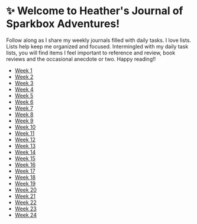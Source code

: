 :sparkles: Welcome to Heather's Journal of Sparkbox Adventures!
===============================================================

Follow along as I share my weekly journals filled with daily tasks. I love lists. Lists help keep me organized and focused. Intermingled with my daily task lists, you will find items I feel important to reference and review, book reviews and the occasional anecdote or two. Happy reading!!

* [Week 1]
* [Week 2]
* [Week 3]
* [Week 4]
* [Week 5]
* [Week 6]
* [Week 7]
* [Week 8]
* [Week 9]
* [Week 10]
* [Week 11]
* [Week 12]
* [Week 13]
* [Week 14]
* [Week 15]
* [Week 16]
* [Week 17]
* [Week 18]
* [Week 19]
* [Week 20]
* [Week 21]
* [Week 22]
* [Week 23]
* [Week 24]

[Week 1]: https://github.com/heatherdesigns/journals/blob/master/weekly_entries/0117-0121.md
[Week 2]: https://github.com/heatherdesigns/journals/blob/master/weekly_entries/0122-0128.md
[Week 3]: https://github.com/heatherdesigns/journals/blob/master/weekly_entries/0129-0204.md
[Week 4]: https://github.com/heatherdesigns/journals/blob/master/weekly_entries/0205-0211.md
[Week 5]: https://github.com/heatherdesigns/journals/blob/master/weekly_entries/0212-0218.md
[Week 6]: https://github.com/heatherdesigns/journals/blob/master/weekly_entries/0219-0225.md
[Week 7]: https://github.com/heatherdesigns/journals/blob/master/weekly_entries/0226-0304.md
[Week 8]: https://github.com/heatherdesigns/journals/blob/master/weekly_entries/0305-0311.md
[Week 9]: https://github.com/heatherdesigns/journals/blob/master/weekly_entries/0312-0318.md
[Week 10]: https://github.com/heatherdesigns/journals/blob/master/weekly_entries/0319-0325.md
[Week 11]: https://github.com/heatherdesigns/journals/blob/master/weekly_entries/0326-0401.md
[Week 12]: https://github.com/heatherdesigns/journals/blob/master/weekly_entries/0402-0408.md
[Week 13]: https://github.com/heatherdesigns/journals/blob/master/weekly_entries/0409-0415.md
[Week 14]: https://github.com/heatherdesigns/journals/blob/master/weekly_entries/0416-0422.md
[Week 15]: https://github.com/heatherdesigns/journals/blob/master/weekly_entries/0423-0429.md
[Week 16]: https://github.com/heatherdesigns/journals/blob/master/weekly_entries/0430-0505.md
[Week 17]: https://github.com/heatherdesigns/journals/blob/master/weekly_entries/0507-0513.md
[Week 18]: https://github.com/heatherdesigns/journals/blob/master/weekly_entries/0514-0520.md
[Week 19]: https://github.com/heatherdesigns/journals/blob/master/weekly_entries/0521-0527.md
[Week 20]: https://github.com/heatherdesigns/journals/blob/master/weekly_entries/0528-0603.md
[Week 21]: https://github.com/heatherdesigns/journals/blob/master/weekly_entries/0604-0610.md
[Week 22]: https://github.com/heatherdesigns/journals/blob/master/weekly_entries/0611-0617.md
[Week 23]: https://github.com/heatherdesigns/journals/blob/master/weekly_entries/0618-0624.md
[Week 24]: https://github.com/heatherdesigns/journals/blob/master/weekly_entries/0625-0630.md
